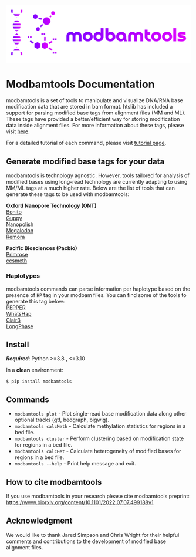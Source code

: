 ![](img/logo.png)
# Modbamtools Documentation

modbamtools is a set of tools to manipulate and visualize DNA/RNA base modification data that are stored in bam format. htslib has included a support for parsing modified base tags from alignment files (MM and ML). These tags have provided a better/efficient way for storing modification data inside alignment files. For more information about these tags, please visit [here](http://samtools.github.io/hts-specs/SAMtags.pdf).

For a detailed tutorial of each command, please visit [tutorial page](./tutorial/).

## Generate modified base tags for your data
modbamtools is technology agnostic. However, tools tailored for analysis of modified bases using long-read technology are currently adapting to using MM/ML tags at a much higher rate. Below are the list of tools that can generate these tags to be used with modbamtools:

**Oxford Nanopore Technology (ONT)**  
[Bonito](https://github.com/nanoporetech/bonito)  
[Guppy](https://community.nanoporetech.com/downloads)  
[Nanopolish](https://github.com/jts/nanopolish)  
[Megalodon](https://github.com/nanoporetech/megalodon)  
[Remora](https://github.com/nanoporetech/remora)

**Pacific Biosciences (Pacbio)**  
[Primrose](https://github.com)  
[ccsmeth](https://github.com/PengNi/ccsmeth)


### Haplotypes

modbamtools commands can parse information per haplotype based on the presence of `HP` tag in your modbam files. You can find some of the tools to generate this tag below:  
[PEPPER](https://github.com/kishwarshafin/pepper)  
[WhatsHap](https://whatshap.readthedocs.io/en/latest/)  
[Clair3](https://github.com/HKU-BAL/Clair3)  
[LongPhase](https://github.com/twolinin/LongPhase/)
## Install

**<em>Required</em>**: Python >=3.8 , <=3.10

In a **clean** environment: 

<pre><code class="shell">$ pip install modbamtools</code></pre>





## Commands

* `modbamtools plot` - Plot single-read base modification data along other optional tracks (gtf, bedgraph, bigwig).
* `modbamtools calcMeth` - Calculate methylation statistics for regions in a bed file.
* `modbamtools cluster` - Perform clustering based on modification state for regions in a bed file.
* `modbamtools calcHet` - Calculate heterogeneity of modified bases for regions in a bed file.
* `modbamtools --help` - Print help message and exit.

## How to cite modbamtools
If you use modbamtools in your research please cite modbamtools preprint:  
<https://www.biorxiv.org/content/10.1101/2022.07.07.499188v1>

## Acknowledgment

We would like to thank Jared Simpson and Chris Wright for their helpful comments and contributions to the development of modified base alignment files.